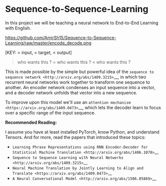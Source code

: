# Sequence-to-Sequence-Learning

In this project we will be teaching a neural network to End-to-End Learning with English.


https://github.com/AmirSh15/Sequence-to-Sequence-Learning/raw/master/encode_decode.png


[KEY: > input, = target, < output]
> who wants this ?
= who wants this ?
< who wants this ?

This is made possible by the simple but powerful idea of the `sequence to sequence network <http://arxiv.org/abs/1409.3215>`__, in which two recurrent neural networks work together to transform one sequence to another. An encoder network condenses an input sequence into a vector, and a decoder network unfolds that vector into a new sequence.

To improve upon this model we'll use an `attention mechanism <https://arxiv.org/abs/1409.0473>`__, which lets the decoder learn to focus over a specific range of the input sequence.

**Recommended Reading:**

I assume you have at least installed PyTorch, know Python, and
understand Tensors.
And for more, read the papers that introduced these topics:
-  `Learning Phrase Representations using RNN Encoder-Decoder for
   Statistical Machine Translation <http://arxiv.org/abs/1406.1078>`__
-  `Sequence to Sequence Learning with Neural
   Networks <http://arxiv.org/abs/1409.3215>`__
-  `Neural Machine Translation by Jointly Learning to Align and
   Translate <https://arxiv.org/abs/1409.0473>`__
-  `A Neural Conversational Model <http://arxiv.org/abs/1506.05869>`__
